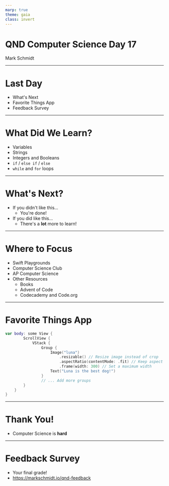 ```yaml
---
marp: true
theme: gaia
class: invert
---
```


# QND Computer Science Day 17
Mark Schmidt

--- 

# Last Day

- What's Next
- Favorite Things App
- Feedback Survey

---

# What Did We Learn?

- Variables
- Strings
- Integers and Booleans
- `if` / `else if` / `else`
- `while` and `for` loops

---

# What's Next?

- If you didn't like this...
    - You're done!
- If you did like this...
    - There's a **lot** more to learn!

---

# Where to Focus

- Swift Playgrounds
- Computer Science Club
- AP Computer Science
- Other Resources
  - Books
  - Advent of Code
  - Codecademy and Code.org

---

# Favorite Things App

```swift
var body: some View { 
        ScrollView {
            VStack {
                Group {
                    Image("luna")
                        .resizable() // Resize image instead of crop
                        .aspectRatio(contentMode: .fit) // Keep aspect ratio
                        .frame(width: 300) // Set a maximum width
                    Text("Luna is the best dog!")
                }
                // ... Add more groups
        }
    }
}
```

---

# Thank You!

- Computer Science is **hard**

---

# Feedback Survey

- Your final grade!
- https://markschmidt.io/qnd-feedback


